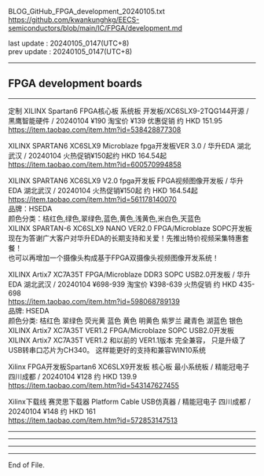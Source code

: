 
BLOG_GitHub_FPGA_development_20240105.txt  
  https://github.com/kwankunghkg/EECS-semiconductors/blob/main/IC/FPGA/development.md  
  
last update : 20240105_0147(UTC+8)  
prev update : 20240105_0147(UTC+8)  
  
----------------------------------------  
  
## FPGA development boards
  
----------------------------------------  
  
  
定制 XILINX Spartan6 FPGA核心板 系统板 开发板/XC6SLX9-2TQG144开源 /  黑鹰智能硬件 / 20240104 ¥190 淘宝价 ¥139 优惠促销 约 HKD 151.95  
  https://item.taobao.com/item.htm?id=538428877308  
  
  
XILINX SPARTAN6 XC6SLX9 Microblaze fpga开发板VER 3.0 / 华升EDA 湖北武汉 / 20240104 火热促销¥150起约 HKD 164.54起  
  https://item.taobao.com/item.htm?id=600570994858  
  
XILINX SPARTAN6 XC6SLX9 V2.0 fpga开发板 FPGA视频图像开发板 / 华升EDA 湖北武汉 / 20240104 火热促销¥150起 约 HKD 164.54起  
  https://item.taobao.com/item.htm?id=561178140070  
	品牌：HSEDA  
	颜色分类：桔红色,绿色,翠绿色,蓝色,黄色,浅黄色,米白色,天蓝色  
	XILINX SPARTAN-6 XC6SLX9 NANO VER2.0 FPGA/Microblaze SOPC开发板  
	现在为答谢广大客户对华升EDA的长期支持和关爱！先推出特价视频采集特惠套餐！  
	也可以再增加一个摄像头构成基于FPGA双摄像头视频图像开发系统！  
  
  
  
XILINX Artix7 XC7A35T FPGA/Microblaze DDR3 SOPC USB2.0开发板 / 华升EDA 湖北武汉 / 20240104 ¥698-939 淘宝价 ¥398-639 火热促销 约 HKD 435-698  
  https://item.taobao.com/item.htm?id=598068789139  
	品牌: HSEDA  
	颜色分类: 桔红色 翠绿色 荧光黄 蓝色 黄色 明黄色 紫罗兰 藏青色 湖蓝色 银色  
XILINX Artix7 XC7A35T VER1.2 FPGA/Microblaze SOPC USB2.0开发板  
XILINX Artix7 XC7A35T VER1.2 和以前的 VER1.1版本 完全兼容， 只是升级了USB转串口芯片为CH340。 这样能更好的支持和兼容WIN10系统  
  
  
  
  
Xilinx FPGA开发板Spartan6 XC6SLX9开发板 核心板 最小系统板 / 精能冠电子 四川成都 / 20240104 ¥128 约 HKD 139.9  
  https://item.taobao.com/item.htm?id=543147627455  
  
  
Xilinx下载线 赛灵思下载器 Platform Cable USB仿真器 / 精能冠电子 四川成都 / 20240104  ¥148 约 HKD 161  
  https://item.taobao.com/item.htm?id=572853147513  
  
  
  
  
  
  
  
----  
  
  
  
----  
  
  
  
----  
  
  
  
----  
End of File.  
